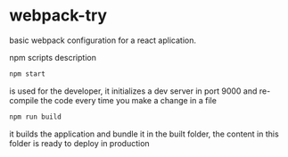 # webpack-try

basic webpack configuration for a react aplication.

npm scripts description 

````sh
npm start
````
is used for the developer, it initializes a dev server in port 9000 and re-compile the code every time you make a change in a file

````sh
npm run build
````

it builds the application and bundle it in the built folder, the content in this folder is ready to deploy in production 
